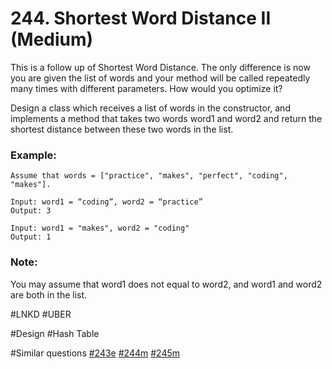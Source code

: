 # 244. Shortest Word Distance II (Medium)

This is a follow up of Shortest Word Distance. The only difference is now you are given the list of words and your method will be called repeatedly many times with different parameters. How would you optimize it?

Design a class which receives a list of words in the constructor, and implements a method that takes two words word1 and word2 and return the shortest distance between these two words in the list.

### Example:
```
Assume that words = ["practice", "makes", "perfect", "coding", "makes"].

Input: word1 = “coding”, word2 = “practice”
Output: 3

Input: word1 = "makes", word2 = "coding"
Output: 1
```

### Note:
You may assume that word1 does not equal to word2, and word1 and word2 are both in the list.

#LNKD #UBER

#Design #Hash Table

#Similar questions [#243e](../p243e/README.md) [#244m](../p244m/README.md) [#245m](../p245m/README.md)
